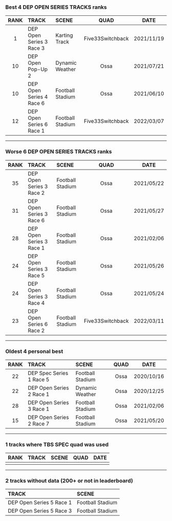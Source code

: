 ### Best 4 DEP OPEN SERIES TRACKS ranks
|RANK|TRACK|SCENE|QUAD|DATE|
|:---:|:---|:---|:---:|:---:|
|1|DEP Open Series 3 Race 3|Karting Track|Five33Switchback|2021/11/19|
|10|DEP Open Pop-Up 2|Dynamic Weather|Ossa|2021/07/21|
|10|DEP Open Series 4 Race 6|Football Stadium|Ossa|2021/06/10|
|12|DEP Open Series 6 Race 1|Football Stadium|Five33Switchback|2022/03/07|
---
### Worse 6 DEP OPEN SERIES TRACKS ranks
|RANK|TRACK|SCENE|QUAD|DATE|
|:---:|:---|:---|:---:|:---:|
|35|DEP Open Series 3 Race 2|Football Stadium|Ossa|2021/05/22|
|31|DEP Open Series 3 Race 6|Football Stadium|Ossa|2021/05/27|
|28|DEP Open Series 3 Race 1|Football Stadium|Ossa|2021/02/06|
|24|DEP Open Series 3 Race 5|Football Stadium|Ossa|2021/05/26|
|24|DEP Open Series 3 Race 4|Football Stadium|Ossa|2021/05/24|
|23|DEP Open Series 6 Race 2|Football Stadium|Five33Switchback|2022/03/11|
---
### Oldest 4 personal best
|RANK|TRACK|SCENE|QUAD|DATE|
|:---:|:---|:---|:---:|:---:|
|22|DEP Spec Series 1 Race 5|Football Stadium|Ossa|2020/10/16|
|22|DEP Open Series 2 Race 1|Dynamic Weather|Ossa|2020/12/25|
|28|DEP Open Series 3 Race 1|Football Stadium|Ossa|2021/02/06|
|15|DEP Open Series 2 Race 7|Football Stadium|Ossa|2021/05/20|
---
### 1 tracks where TBS SPEC quad was used
|RANK|TRACK|SCENE|QUAD|DATE|
|:---:|:---|:---|:---:|:---:|
||||||
---
### 2 tracks without data (200+ or not in leaderboard)
|TRACK|SCENE|
|:---|:---|
|DEP Open Series 5 Race 1|Football Stadium|
|DEP Open Series 5 Race 3|Football Stadium|
